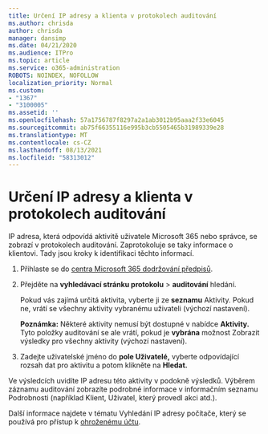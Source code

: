 ```yaml
---
title: Určení IP adresy a klienta v protokolech auditování
ms.author: chrisda
author: chrisda
manager: dansimp
ms.date: 04/21/2020
ms.audience: ITPro
ms.topic: article
ms.service: o365-administration
ROBOTS: NOINDEX, NOFOLLOW
localization_priority: Normal
ms.custom:
- "1367"
- "3100005"
ms.assetid: ''
ms.openlocfilehash: 57a1756787f8297a2a1ab3012b95aaa2f33e6045
ms.sourcegitcommit: ab75f66355116e995b3cb5505465b31989339e28
ms.translationtype: MT
ms.contentlocale: cs-CZ
ms.lasthandoff: 08/13/2021
ms.locfileid: "58313012"
---
```

# <a name="identify-ip-address-and-client-in-audit-logs"></a>Určení IP adresy a klienta v protokolech auditování

IP adresa, která odpovídá aktivitě uživatele Microsoft 365 nebo správce, se zobrazí v protokolech auditování. Zaprotokoluje se taky informace o klientovi. Tady jsou kroky k identifikaci těchto informací.

1. Přihlaste se do [centra Microsoft 365 dodržování předpisů](https://protection.office.com/).

2. Přejděte na **vyhledávací stránku protokolu**  >  **auditování** hledání.

   Pokud vás zajímá určitá aktivita, vyberte ji ze **seznamu** Aktivity. Pokud ne, vrátí se všechny aktivity vybranému uživateli (výchozí nastavení).

   **Poznámka:** Některé aktivity nemusí být dostupné v nabídce **Aktivity.** Tyto položky auditování se ale vrátí, pokud je **vybrána** možnost Zobrazit výsledky pro všechny aktivity (výchozí nastavení).

3. Zadejte uživatelské jméno do **pole Uživatelé,** vyberte odpovídající rozsah dat pro aktivitu a potom klikněte na **Hledat.**

Ve výsledcích uvidíte IP adresu této aktivity v podokně výsledků. Výběrem záznamu auditování zobrazíte  podrobné informace v informačním seznamu Podrobnosti (například Klient, Uživatel, který provedl akci atd.).

Další informace najdete v tématu Vyhledání IP adresy počítače, který se používá pro přístup k [ohroženému účtu](https://docs.microsoft.com/microsoft-365/compliance/auditing-troubleshooting-scenarios#find-the-ip-address-of-the-computer-used-to-access-a-compromised-account).
